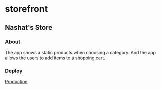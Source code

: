 # storefront

## Nashat's Store

### About

The app shows a static products when choosing a category. And the app allows the users to add items to a shopping cart.

### Deploy

[Production](https://nashat-store.netlify.app/)
